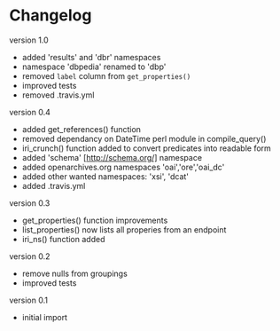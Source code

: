 Changelog
=========

version 1.0
- added 'results' and 'dbr' namespaces
- namespace 'dbpedia' renamed to 'dbp'
- removed `label` column from `get_properties()`
- improved tests
- removed .travis.yml

version 0.4
- added get_references() function
- removed dependancy on DateTime perl module in compile_query()
- iri_crunch() function added to convert predicates into readable form
- added 'schema' [http://schema.org/]  namespace
- added openarchives.org namespaces 'oai','ore','oai_dc' 
- added other wanted namespaces: 'xsi', 'dcat'
- added .travis.yml

version 0.3
- get_properties() function improvements
- list_properties() now lists all properies from an endpoint
- iri_ns() function added

version 0.2
- remove nulls from groupings
- improved tests

version 0.1
- initial import
